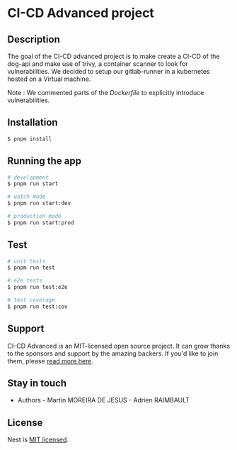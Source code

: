 # CI-CD Advanced project

## Description

The goal of the CI-CD advanced project is to make create a CI-CD of the dog-api and make use of trivy, a container scanner to look for vulnerabilities.
We decided to setup our gitlab-runner in a kubernetes hosted on a Virtual machine.

Note : We commented parts of the *Dockerfile* to explicitly introduce vulnerabilities.

## Installation

```bash
$ pnpm install
```

## Running the app

```bash
# development
$ pnpm run start

# watch mode
$ pnpm run start:dev

# production mode
$ pnpm run start:prod
```

## Test

```bash
# unit tests
$ pnpm run test

# e2e tests
$ pnpm run test:e2e

# test coverage
$ pnpm run test:cov
```

## Support

CI-CD Advanced is an MIT-licensed open source project. It can grow thanks to the sponsors and support by the amazing backers. If you'd like to join them, please [read more here](https://docs.nestjs.com/support).

## Stay in touch

- Authors - Martin MOREIRA DE JESUS
          - Adrien RAIMBAULT

## License

Nest is [MIT licensed](LICENSE).
